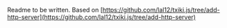 Readme to be written.
Based on [https://github.com/lal12/txiki.js/tree/add-http-server](https://github.com/lal12/txiki.js/tree/add-http-server)
